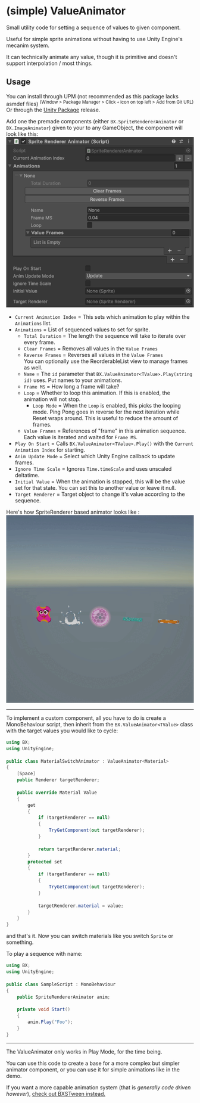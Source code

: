 # (simple) ValueAnimator

Small utility code for setting a sequence of values to given component.

Useful for simple sprite animations without having to use Unity Engine's mecanim system.

It can technically animate any value, though it is primitive and doesn't support interpolation / most things.

## Usage

You can install through UPM (not recommended as this package lacks asmdef files) <sup>(Window &gt; Package Manager &gt; Click `+` icon on top left &gt; Add from Git URL)</sup><br/>
Or through the [Unity Package](https://github.com/b3x206/SValueAnimator/releases) release.

Add one the premade components (either `BX.SpriteRendererAnimator` or `BX.ImageAnimator`) given to your to any GameObject, the component will look like this: <br/>
![Component Image](https://github.com/b3x206/SValueAnimator/blob/resource/resource/component-view.png?raw=true)

* `Current Animation Index` = This sets which animation to play within the `Animations` list.
* `Animations` = List of sequenced values to set for sprite.
  * `Total Duration` = The length the sequence will take to iterate over every frame.
  * `Clear Frames` = Removes all values in the `Value Frames`
  * `Reverse Frames` = Reverses all values in the `Value Frames` <br/>
    You can optionally use the ReorderableList view to manage frames as well.
  * `Name` = The `id` parameter that `BX.ValueAnimator<TValue>.Play(string id)` uses. Put names to your animations.
  * `Frame MS` = How long a frame will take?
  * `Loop` = Whether to loop this animation. If this is enabled, the animation will not stop.
    * `Loop Mode` = When the `Loop` is enabled, this picks the looping mode. Ping Pong goes in reverse for the next iteration while Reset wraps around. This is useful to reduce the amount of frames.
  * `Value Frames` = References of "frame" in this animation sequence. Each value is iterated and waited for `Frame MS`.
* `Play On Start` = Calls `BX.ValueAnimator<TValue>.Play()` with the `Current Animation Index` for starting.
* `Anim Update Mode` = Select which Unity Engine callback to update frames.
* `Ignore Time Scale` = Ignores `Time.timeScale` and uses unscaled deltatime.
* `Initial Value` = When the animation is stopped, this will be the value set for that state. You can set this to another value or leave it null.
* `Target Renderer` = Target object to change it's value according to the sequence.

Here's how SpriteRenderer based animator looks like : <br/>
![SpriteRenderer](https://github.com/b3x206/SValueAnimator/blob/resource/resource/demo1.gif?raw=true)

---

To implement a custom component, all you have to do is create a MonoBehaviour script, then inherit from the `BX.ValueAnimator<TValue>` class with the target values you would like to cycle:
```cs
using BX;
using UnityEngine;

public class MaterialSwitchAnimator : ValueAnimator<Material>
{
    [Space]
    public Renderer targetRenderer;

    public override Material Value
    {
        get
        {
            if (targetRenderer == null)
            {
                TryGetComponent(out targetRenderer);
            }

            return targetRenderer.material;
        }
        protected set
        {
            if (targetRenderer == null)
            {
                TryGetComponent(out targetRenderer);
            }

            targetRenderer.material = value;
        }
    }
}
```
and that's it. Now you can switch materials like you switch `Sprite` or something.

To play a sequence with name:
```cs
using BX;
using UnityEngine;

public class SampleScript : MonoBehaviour
{
    public SpriteRendererAnimator anim;
    
    private void Start()
    {
        anim.Play("Foo");
    }
}
```

---

The ValueAnimator only works in Play Mode, for the time being.

You can use this code to create a base for a more complex but simpler animator component, or you can use it for simple animations like in the demo.

If you want a more capable animation system (that is _generally code driven however_), [check out BXSTween instead.](https://github.com/b3x206/BXSTween)
